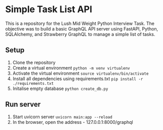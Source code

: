 # Simple Task List API

This is a repository for the Lush Mid Weight Python Interview Task.
The objective was to build a basic GraphQL API server using FastAPI, Python, SQLAlchemy, and Strawberry GraphQL to manage a simple list of tasks.

## Setup

1. Clone the repository
2. Create a virtual environment `python -m venv virtualenv`
3. Activate the virtual environment `source virtualenv/bin/activate`
4. Install all dependencies using requirements.txt `pip install -r ./requirements.txt`
5. Initalise empty database `python create_db.py`

## Run server

1. Start uvicorn server `uvicorn main:app --reload`
2. In the browser, open the address - 127.0.0.1:8000/graphql



